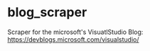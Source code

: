 # blog_scraper
Scraper for the microsoft's VisuatlStudio Blog: https://devblogs.microsoft.com/visualstudio/

